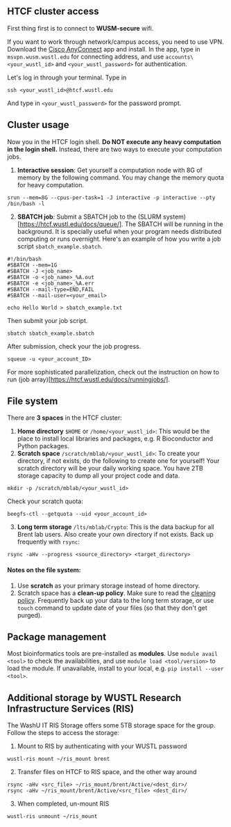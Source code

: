 ## HTCF cluster access
First thing first is to connect to **WUSM-secure** wifi. 

If you want to work through network/campus access, you need to use VPN. Download the [Cisco AnyConnect](https://software.cisco.com/download/home/283000185) app and install. In the app, type in `msvpn.wusm.wustl.edu` for connecting address, and use `accounts\<your_wustl_id>` and `<your_wustl_password>` for authentication.

Let's log in through your terminal. Type in
```
ssh <your_wustl_id>@htcf.wustl.edu
```
And type in `<your_wustl_password>` for the password prompt.

## Cluster usage
Now you in the HTCF login shell. **Do NOT execute any heavy computation in the login shell.** Instead, there are two ways to execute your computation jobs.

1. **Interactive session**: Get yourself a computation node with 8G of memory by the following command. You may change the memory quota for heavy computation.
```
srun --mem=8G --cpus-per-task=1 -J interactive -p interactive --pty /bin/bash -l
```

2. **SBATCH job**: Submit a SBATCH job to the (SLURM system)[https://htcf.wustl.edu/docs/queue/]. The SBATCH will be running in the background. It is specially useful when your program needs distributed computing or runs overnight. Here's an example of how you write a job script `sbatch_example.sbatch`. 
```
#!/bin/bash
#SBATCH --mem=1G
#SBATCH -J <job_name>
#SBATCH -o <job_name>_%A.out
#SBATCH -e <job_name>_%A.err
#SBATCH --mail-type=END,FAIL
#SBATCH --mail-user=<your_email>

echo Hello World > sbatch_example.txt
```
Then submit your job script.
```
sbatch sbatch_example.sbatch
```
After submission, check your the job progress.
```
squeue -u <your_account_ID>
```
For more sophisticated parallelization, check out the instruction on how to run (job array)[https://htcf.wustl.edu/docs/runningjobs/].

## File system
There are **3 spaces** in the HTCF cluster: 
1. **Home directory** `$HOME` or `/home/<your_wustl_id>`: This would be the place to install local libraries and packages, e.g. R Bioconductor and Python packages.
2. **Scratch space** `/scratch/mblab/<your_wustl_id>`: To create your directory, if not exists, do the following to create one for yourself! Your scratch directory will be your daily working space. You have 2TB storage capacity to dump all your project code and data. 
```
mkdir -p /scratch/mblab/<your_wustl_id>
```
Check your scratch quota:
```
beegfs-ctl --getquota --uid <your_account_id>
```
3. **Long term storage** `/lts/mblab/Crypto`: This is the data backup for all Brent lab users. Also create your own directory if not exists. Back up frequently with `rsync`:
```
rsync -aHv --progress <source_directory> <target_directory>
```

#### Notes on the file system:
1. Use **scratch** as your primary storage instead of home directory. 
2. Scratch space has a **clean-up policy**. Make sure to read the [cleaning policy](https://htcf.wustl.edu/docs/policies/#scratch-data-cleaning). Frequently back up your data to the long term storage, or use `touch` command to update date of your files (so that they don't get purged).

## Package management
Most bioinformatics tools are pre-installed as **modules**. Use `module avail <tool>` to check the availabilities, and use `module load <tool/version>` to load the module. If unavailable, install to your local, e.g. `pip install --user <tool>`.

## Additional storage by WUSTL Research Infrastructure Services (RIS)
The WashU IT RIS Storage offers some 5TB storage space for the group. Follow the steps to access the storage:
1. Mount to RIS by authenticating with your WUSTL password
```
wustl-ris mount ~/ris_mount brent
```
2. Transfer files on HTCF to RIS space, and the other way around
```
rsync -aHv <src_file> ~/ris_mount/brent/Active/<dest_dir>/
rsync -aHv ~/ris_mount/brent/Active/<src_file> <dest_dir>/
```
3. When completed, un-mount RIS
```
wustl-ris unmount ~/ris_mount
```
